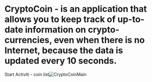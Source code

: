 # CryptoCoin - is an application that allows you to keep track of up-to-date information on crypto-currencies, even when there is no Internet, because the data is updated every 10 seconds.

Start Activiti - coin list![CryptoCoinMain](https://user-images.githubusercontent.com/67061655/198721624-e3a734ec-1a21-4b71-9baf-20aa2bcf5e7a.jpg)
